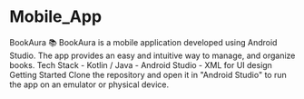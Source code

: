 # Mobile_App
BookAura 📚  BookAura is a mobile application developed using Android Studio.   The app provides an easy and intuitive way to manage, and organize books.    Tech Stack - Kotlin / Java   - Android Studio   - XML for UI design    Getting Started Clone the repository and open it in "Android Studio" to run the app on an emulator or physical device.
